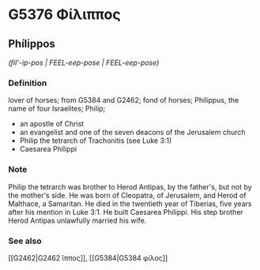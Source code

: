 # G5376 Φίλιππος

## Phílippos

_(fil'-ip-pos | FEEL-eep-pose | FEEL-eep-pose)_

### Definition

lover of horses; from G5384 and G2462; fond of horses; Philippus, the name of four Israelites; Philip; 

- an apostle of Christ
- an evangelist and one of the seven deacons of the Jerusalem church
- Philip the tetrarch of Trachonitis (see Luke 3:1)
- Caesarea Philippi

### Note

Philip the tetrarch was brother to Herod Antipas, by the father's, but not by the mother's side. He was born of Cleopatra, of Jerusalem, and Herod of Malthace, a Samaritan. He died in the twentieth year of Tiberias, five years after his mention in Luke 3:1. He built Caesarea Philippi. His step brother Herod Antipas unlawfully married his wife.

### See also

[[G2462|G2462 ἵππος]], [[G5384|G5384 φίλος]]
